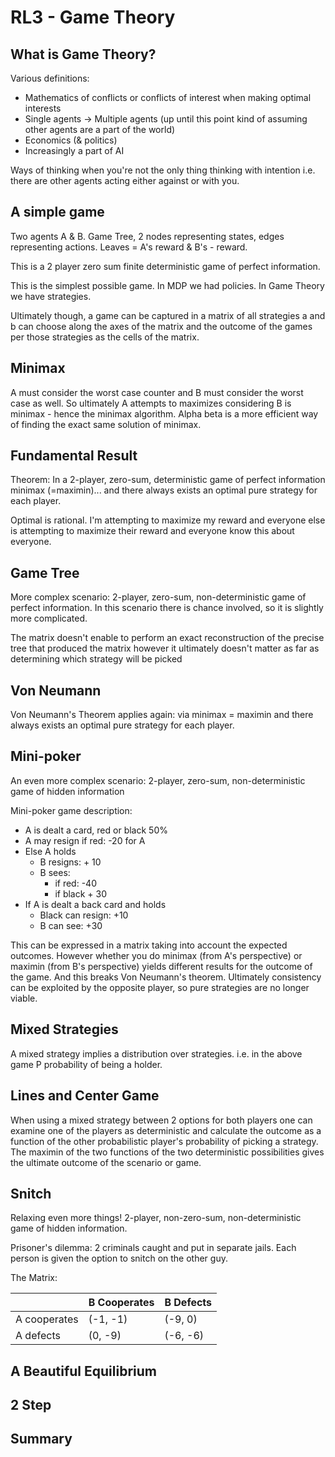# RL3 - Game Theory

## What is Game Theory?

Various definitions:

- Mathematics of conflicts or conflicts of interest when making optimal interests
- Single agents -> Multiple agents (up until this point kind of assuming other agents are a part of the world)
- Economics (& politics)
- Increasingly a part of AI

Ways of thinking when you're not the only thing thinking with intention i.e. there are other agents acting either against or with you.

## A simple game

Two agents A & B. Game Tree, 2  nodes representing states, edges representing actions. Leaves = A's reward & B's - reward.

This is a 2 player  zero sum finite deterministic game of perfect information.

This is the simplest possible game. In MDP we had policies. In Game Theory we have strategies.

Ultimately though, a game can be captured in a matrix of all strategies a and b can choose along the axes of the matrix and the outcome of the games per those strategies as the cells of the matrix.

## Minimax

A must consider the worst case counter and B must consider the worst case as well. So ultimately A attempts to maximizes considering B is minimax - hence the minimax algorithm. Alpha beta is a more efficient way of finding the exact same solution of minimax. 

## Fundamental Result

Theorem: In a 2-player, zero-sum, deterministic game of perfect information minimax (=maximin)... and there always exists an optimal pure strategy for each player.

Optimal is rational. I'm attempting to maximize my reward and everyone else is attempting to maximize their reward and everyone know this about everyone.

## Game Tree

More complex scenario: 2-player, zero-sum, non-deterministic game of perfect information. In this scenario there is chance involved, so it is slightly more complicated.

The matrix doesn't enable to perform an exact reconstruction of the precise tree that produced the matrix however it ultimately doesn't matter as far as determining which strategy will be picked


## Von Neumann

Von Neumann's Theorem applies again: via minimax = maximin and there always exists an optimal pure strategy for each player.

## Mini-poker

An even more complex scenario: 2-player, zero-sum, non-deterministic game of hidden information

Mini-poker game description:
- A is dealt a card, red or black 50%
- A may resign if red: -20 for A
- Else A holds
    - B resigns: + 10
    - B sees:
        - if red: -40
        - if black + 30
- If A is dealt a  back card and holds
    - Black can resign: +10
    - B can see: +30

This can be expressed in a matrix taking into account the expected  outcomes. However whether you do minimax (from A's perspective) or maximin (from B's perspective) yields different results for the outcome of the game. And this breaks Von Neumann's theorem. Ultimately consistency can be exploited by the opposite player, so pure strategies are no longer viable.

## Mixed Strategies

A mixed strategy implies a distribution over strategies. i.e.  in the above game P probability of being a holder.

## Lines and Center Game

When using a mixed strategy between 2 options for both players one can examine one of the players as deterministic and calculate the outcome as a function of the other probabilistic player's probability of picking a strategy. The maximin of the two functions of the two deterministic possibilities gives the ultimate outcome of the scenario or game.

## Snitch

Relaxing even more things! 2-player, non-zero-sum, non-deterministic game of hidden information.

Prisoner's dilemma: 2 criminals caught and put in separate jails. Each person is given the option to snitch on the other guy.

The Matrix:

|                | B Cooperates     | B Defects  | 
| -------------- | ---------------- | ---------- | 
| A cooperates   | (-1, -1)         | (-9, 0)    |
| A defects      | (0, -9)          | (-6, -6)   |




## A Beautiful Equilibrium



## 2 Step



## Summary


